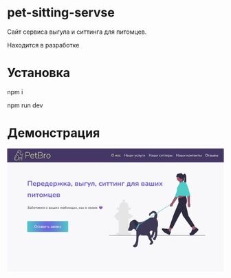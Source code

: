 # pet-sitting-servse

Сайт сервиса выгула и ситтинга для питомцев. 

Находится в разработке

# Установка

npm i

npm run dev

# Демонстрация 

![screen gif](Запись-2023-11-25.gif)